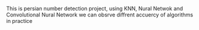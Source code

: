 This is persian number detection project, using KNN, Nural Netwok and Convolutional Nural Network
we can obsrve diffrent accuercy of algorithms in practice
